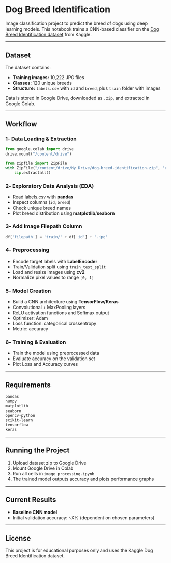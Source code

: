 # Dog Breed Identification

Image classification project to predict the breed of dogs using deep learning models.
This notebook trains a CNN-based classifier on the [Dog Breed Identification dataset](https://www.kaggle.com/c/dog-breed-identification) from Kaggle.

---

## Dataset
The dataset contains:
- **Training images:** 10,222 JPG files
- **Classes:** 120 unique breeds
- **Structure:** `labels.csv` with `id` and `breed`, plus `train` folder with images

Data is stored in Google Drive, downloaded as `.zip`, and extracted in Google Colab.

---

## Workflow

### 1️- Data Loading & Extraction
```python
from google.colab import drive
drive.mount("/content/drive")

from zipfile import ZipFile
with ZipFile("/content/drive/My Drive/dog-breed-identification.zip", 'r') as zip:
    zip.extractall()
```

### 2️- Exploratory Data Analysis (EDA)
- Read labels.csv with **pandas**
- Inspect columns (`id`, `breed`)
- Check unique breed names
- Plot breed distribution using **matplotlib**/**seaborn**

### 3️- Add Image Filepath Column
```python
df['filepath'] = 'train/' + df['id'] + '.jpg'
```

### 4️- Preprocessing
- Encode target labels with **LabelEncoder**
- Train/Validation split using `train_test_split`
- Load and resize images using **cv2**
- Normalize pixel values to range `[0, 1]`

### 5️- Model Creation
- Build a CNN architecture using **TensorFlow/Keras**
- Convolutional + MaxPooling layers
- ReLU activation functions and Softmax output
- Optimizer: Adam
- Loss function: categorical crossentropy
- Metric: accuracy

### 6️- Training & Evaluation
- Train the model using preprocessed data
- Evaluate accuracy on the validation set
- Plot Loss and Accuracy curves

---

## Requirements
```txt
pandas
numpy
matplotlib
seaborn
opencv-python
scikit-learn
tensorflow
keras
```

---

## Running the Project
1. Upload dataset zip to Google Drive
2. Mount Google Drive in Colab
3. Run all cells in `image_processing.ipynb`
4. The trained model outputs accuracy and plots performance graphs

---

## Current Results
- **Baseline CNN model**
- Initial validation accuracy: ~X% (dependent on chosen parameters)

---

## License
This project is for educational purposes only and uses the Kaggle Dog Breed Identification dataset.

